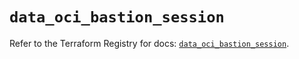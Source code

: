 # `data_oci_bastion_session`

Refer to the Terraform Registry for docs: [`data_oci_bastion_session`](https://registry.terraform.io/providers/hashicorp/oci/7.19.0/docs/data-sources/bastion_session).
